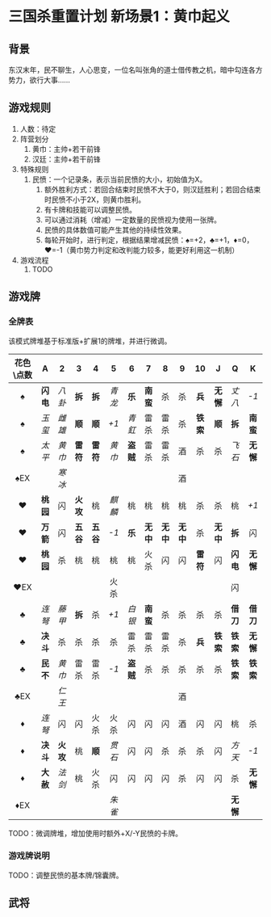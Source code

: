 # 三国杀重置计划 新场景1：黄巾起义

## 背景

东汉末年，民不聊生，人心思变，一位名叫张角的道士借传教之机，暗中勾连各方势力，欲行大事……

## 游戏规则

1. 人数：待定
2. 阵营划分
   1. 黄巾：主帅+若干前锋
   2. 汉廷：主帅+若干前锋
3. 特殊规则
   1. 民愤：一个记录条，表示当前民愤的大小，初始值为X。
      1. 额外胜利方式：若回合结束时民愤不大于0，则汉廷胜利；若回合结束时民愤不小于2X，则黄巾胜利。
      2. 有卡牌和技能可以调整民愤。
      3. 可以通过消耗（增减）一定数量的民愤视为使用一张牌。
      4. 民愤的具体数值可能产生其他的持续性效果。
      5. 每轮开始时，进行判定，根据结果增减民愤：♠=+2，♣=+1，♦=0，♥=-1（黄巾势力判定和改判能力较多，能更好利用这一机制）
4. 游戏流程
   1. TODO

## 游戏牌

### 全牌表

该模式牌堆基于标准版+扩展1的牌堆，并进行微调。

| 花色\点数 |   A    |   2    |   3    |   4   |   5    |   6    |   7    |   8    |   9    |   10   |   J    |   Q   |   K    |
| :-------: | :----: | :---: | :----: | :----: | :----: | :----: | :----: | :---: | :----: | :----: | :----: | :----: | :----: |
|     ♠     |**闪电**| *八卦* | **拆** | **拆** | *青龙* | **乐** |**南蛮**|   杀   |   杀   | **兵** |**无懈**| *丈八* |  *-1*  |
|     ♠     | *玉玺* | *雌雄* | **顺** | **顺** |  *+1*  | *青釭* |  雷杀  |  雷杀  |   杀   |**铁索**| **顺** | **拆** |**南蛮**|
|     ♠     | *太平* | *黄巾* |**雷符**|**雷符**| *黄巾* |**盗贼**|  雷杀  |  雷杀  |   酒   |   杀   |   杀   | *飞石*  |**无懈**|
|    ♠EX    |        | *寒冰* |       |        |        |        |        |        |   酒   |       |        |        |        |
|     ♥     |**桃园**|   闪   |**火攻**|   桃   | *麒麟* |   桃   |   桃   |   桃   |   桃   |   杀   |   杀   |   桃   |  *+1*  |
|     ♥     |**万箭**|   闪   |**五谷**|**五谷**|  *-1*  | **乐** |**无中**|**无中**|**无中**|   杀   |**无中**| **拆** |   闪   |
|     ♥     |**桃园**|   杀   |   桃   |   桃   |   桃   |   桃   |  火杀  |  闪   |   闪   |**雷符** |   闪   |**闪电**|**无懈**|
|    ♥EX    |        |       |        |        |  火杀  |        |        |        |       |         |        |   闪   |       |
|     ♣     | *连弩* | *藤甲* | **拆** |   杀   |  *+1*  | *白银* |**南蛮**|   杀   |   杀   |   杀   |   杀   |**借刀**|**借刀**|
|     ♣     |**决斗**|   杀   |   杀   |   杀   |   杀   |  雷杀  |  雷杀  |  雷杀  |   杀   | **兵** |**铁索**|**铁索**|**无懈**|
|     ♣     |**民不**| *黄巾* |  雷杀  |  雷杀  |  *-1*  |**盗贼**|   杀   |   杀   |   杀   |   杀   |   杀   |**铁索**|**铁索**|
|    ♣EX    |        | *仁王* |       |        |        |        |        |        |   酒   |        |        |       |        |
|     ♦     | *连弩* |   闪   |   闪   |  火杀  |  火杀  |   闪   |   闪   |   闪   |   酒   |   闪   |   闪   |   桃   |   杀   |
|     ♦     |**决斗**|**火攻**|   桃   | **顺** | *贯石* |   闪   |   闪   |   杀   |   杀   |   杀   |   闪   | *方天* |  *-1*  |
|     ♦     |**大赦**| *法剑* |   桃   |  火杀  |   闪   |   闪   |   闪   |   闪   |   杀   |   闪   |   闪   |   杀   |**无懈**|
|    ♦EX    |        |       |        |        | *朱雀* |        |        |        |        |        |        |**无懈**|       |

TODO：微调牌堆，增加使用时额外+X/-Y民愤的卡牌。

### 游戏牌说明

TODO：调整民愤的基本牌/锦囊牌。

## 武将
